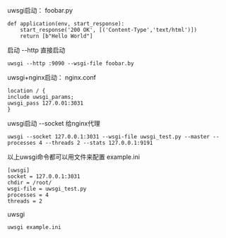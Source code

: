 
uwsgi启动：
foobar.py
```
def application(env, start_response):
    start_response('200 OK', [('Content-Type','text/html')])
    return [b"Hello World"]
```
启动  --http 直接启动
```
uwsgi --http :9090 --wsgi-file foobar.by
```

uwsgi+nginx启动：
nginx.conf
```
location / {
include uwsgi_params;
uwsgi_pass 127.0.01:3031
}
```
uwsgi启动  --socket  给nginx代理
```
uwsgi --socket 127.0.0.1:3031 --wsgi-file uwsgi_test.py --master --processes 4 --threads 2 --stats 127.0.0.1:9191
```
以上uwsgi命令都可以用文件来配置
example.ini
```
[uwsgi]
socket = 127.0.0.1:3031
chdir = /root/
wsgi-file = uwsgi_test.py
processes = 4
threads = 2
```
uwsgi
```
uwsgi example.ini
```




